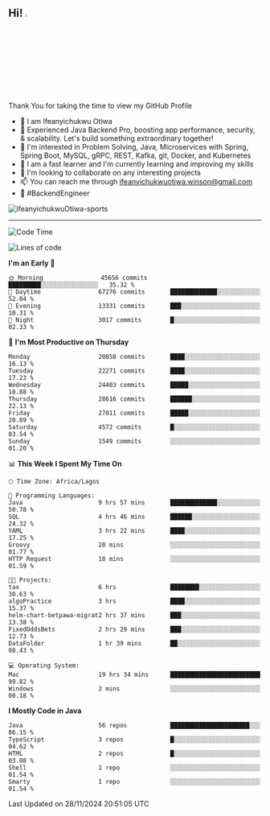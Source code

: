 <!-- BLOG-POST-LIST:START --><!-- BLOG-POST-LIST:END -->

## Hi! <img src="https://media.giphy.com/media/hvRJCLFzcasrR4ia7z/giphy.gif" width="4%"> 

Thank You for taking the time to view my GitHub Profile

- 👋 I am Ifeanyichukwu Otiwa
- 🚀 Experienced Java Backend Pro, boosting app performance, security, & scalability. Let's build something extraordinary together!
- 👀 I'm interested in Problem Solving, Java, Microservices with Spring, Spring Boot, MySQL, gRPC, REST, Kafka, git, Docker, and Kubernetes
- 🌱 I am a fast learner and I'm currently learning and improving my skills
- 💞️ I'm looking to collaborate on any interesting projects
- 📫 You can reach me through ifeanyichukwuotiwa.winson@gmail.com
- 🚀 #BackendEngineer

<p align="left" marginTop="10px"> <img src="https://komarev.com/ghpvc/?username=ifeanyichukwuOtiwa-sports&label=Profile%20views&color=0e75b6&style=for-the-badge" alt="ifeanyichukwuOtiwa-sports" /> </p>

***

<!--START_SECTION:waka-->
![Code Time](http://img.shields.io/badge/Code%20Time-3%2C169%20hrs%2022%20mins-blue)

![Lines of code](https://img.shields.io/badge/From%20Hello%20World%20I%27ve%20Written-32.3%20million%20lines%20of%20code-blue)

**I'm an Early 🐤** 

```text
🌞 Morning                45656 commits       █████████░░░░░░░░░░░░░░░░   35.32 % 
🌆 Daytime                67276 commits       █████████████░░░░░░░░░░░░   52.04 % 
🌃 Evening                13331 commits       ███░░░░░░░░░░░░░░░░░░░░░░   10.31 % 
🌙 Night                  3017 commits        █░░░░░░░░░░░░░░░░░░░░░░░░   02.33 % 
```
📅 **I'm Most Productive on Thursday** 

```text
Monday                   20858 commits       ████░░░░░░░░░░░░░░░░░░░░░   16.13 % 
Tuesday                  22271 commits       ████░░░░░░░░░░░░░░░░░░░░░   17.23 % 
Wednesday                24403 commits       █████░░░░░░░░░░░░░░░░░░░░   18.88 % 
Thursday                 28616 commits       ██████░░░░░░░░░░░░░░░░░░░   22.13 % 
Friday                   27011 commits       █████░░░░░░░░░░░░░░░░░░░░   20.89 % 
Saturday                 4572 commits        █░░░░░░░░░░░░░░░░░░░░░░░░   03.54 % 
Sunday                   1549 commits        ░░░░░░░░░░░░░░░░░░░░░░░░░   01.20 % 
```


📊 **This Week I Spent My Time On** 

```text
🕑︎ Time Zone: Africa/Lagos

💬 Programming Languages: 
Java                     9 hrs 57 mins       █████████████░░░░░░░░░░░░   50.78 % 
SQL                      4 hrs 46 mins       ██████░░░░░░░░░░░░░░░░░░░   24.32 % 
YAML                     3 hrs 22 mins       ████░░░░░░░░░░░░░░░░░░░░░   17.25 % 
Groovy                   20 mins             ░░░░░░░░░░░░░░░░░░░░░░░░░   01.77 % 
HTTP Request             18 mins             ░░░░░░░░░░░░░░░░░░░░░░░░░   01.59 % 

🐱‍💻 Projects: 
tax                      6 hrs               ████████░░░░░░░░░░░░░░░░░   30.63 % 
algoPractice             3 hrs               ████░░░░░░░░░░░░░░░░░░░░░   15.37 % 
helm-chart-betpawa-migrat2 hrs 37 mins       ███░░░░░░░░░░░░░░░░░░░░░░   13.38 % 
FixedOddsBets            2 hrs 29 mins       ███░░░░░░░░░░░░░░░░░░░░░░   12.73 % 
DataFolder               1 hr 39 mins        ██░░░░░░░░░░░░░░░░░░░░░░░   08.43 % 

💻 Operating System: 
Mac                      19 hrs 34 mins      █████████████████████████   99.82 % 
Windows                  2 mins              ░░░░░░░░░░░░░░░░░░░░░░░░░   00.18 % 
```

**I Mostly Code in Java** 

```text
Java                     56 repos            ██████████████████████░░░   86.15 % 
TypeScript               3 repos             █░░░░░░░░░░░░░░░░░░░░░░░░   04.62 % 
HTML                     2 repos             █░░░░░░░░░░░░░░░░░░░░░░░░   03.08 % 
Shell                    1 repo              ░░░░░░░░░░░░░░░░░░░░░░░░░   01.54 % 
Smarty                   1 repo              ░░░░░░░░░░░░░░░░░░░░░░░░░   01.54 % 
```




 Last Updated on 28/11/2024 20:51:05 UTC
<!--END_SECTION:waka-->

<!--
<p align="center">
![trophy](https://github-profile-trophy.vercel.app/?username=ifeanyichukwuOtiwa-sports&theme=onedark) (https://github.com/ryo-ma/github-profile-trophy)
</p>
-->

<!---
ifeanyi-otiwa/ifeanyi-otiwa is a ✨ special ✨ repository because its `README.md` (this file) appears on your GitHub profile.
You can click the Preview link to take a look at your changes.
--->
